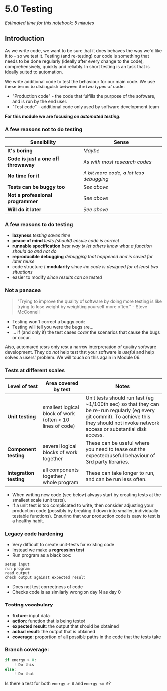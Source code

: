 # 5.0 Testing

*Estimated time for this notebook: 5 minutes*

## Introduction

As we write code, we want to be sure that it does behaves the way we'd like it to - so we test it. Testing (and re-testing) our code is something that needs to be done regularly (ideally after every change to the code), comprehensively, quickly and reliably. In short testing is an task that is ideally suited to automation. 

We write additional code to test the behaviour for our main code. We use these terms to distinguish between the two types of code:

* "Production code" - the code that fulfills the purpose of the software, and is run by the end user.
* "Test code" - additional code only used by software development team

**For this module we are focusing on _automated testing_.**

### A few reasons not to do testing

Sensibility                          | Sense
------------------------------------ | -------------------------------------
**It's boring**                      |  *Maybe*
**Code is just a one off throwaway** |  *As with most research codes*
**No time for it**                   |  *A bit more code, a lot less debugging*
**Tests can be buggy too**           |  *See above*
**Not a professional programmer**    |  *See above*
**Will do it later**                 | *See above*

### A few reasons to do testing

* **lazyness** *testing saves time*
* **peace of mind** *tests (should) ensure code is correct*
* **runnable specification** *best way to let others know what a function should do and
    not do*
* **reproducible debugging** *debugging that happened and is saved for later reuse*
* code structure / **modularity** *since the code is designed for at least two situations*
* easier to modify *since results can be tested*

### Not a panacea

> "Trying to improve the quality of software by doing more testing is like trying to lose weight by
> weighting yourself more often." - Steve McConnell

* Testing won't correct a buggy code
* Testing will tell you were the bugs are...
* ... if (and only if) the test cases *cover* the scenarios that cause the bugs or occur.

Also, automated tests only test a narrow interpretation of quality software development. They do *not* help test that your software is _useful_ and help solves a users' problem. We will touch on this again in Module 06.


### Tests at different scales

Level of test           | Area covered by test                                      | Notes
----------------------- | --------------------------------------------------------- | ---------------------
**Unit testing**        | smallest logical block of work (often < 10 lines of code) | Unit tests should run fast (eg ~1/100th sec) so that they can be re-run regularly (eg every git commit). To achieve this they should not invoke network access or substantial disk access. 
**Component testing**   | several logical blocks of work together                   | These can be useful where you need to tease out the expected/useful behaviour of 3rd party libraries.
**Integration testing** | all components together / whole program                   | These can take longer to run, and can be run less often.


* When writing new code (see below) always start by creating tests at the smallest scale (unit tests). 
* If a unit test is too complicated to write, then consider adjusting your production code (possibly by breaking it down into smaller, individually testable functions). Ensuring that your production code is easy to test is a healthy habit.

### Legacy code hardening

* Very difficult to create unit-tests for existing code
* Instead we make a **regression test**
* Run program as a black box:

```
setup input
run program
read output
check output against expected result
```

* Does not test correctness of code
* Checks code is as similarly wrong on day N as day 0

### Testing vocabulary

* **fixture**: input data
* **action**: function that is being tested
* **expected result**: the output that should be obtained
* **actual result**: the output that is obtained
* **coverage**: proportion of all possible paths in the code that the tests take

### Branch coverage:

```python
if energy > 0:
    ! Do this 
else:
    ! Do that
```

Is there a test for both `energy > 0` and `energy <= 0`?
